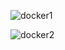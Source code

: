 ![docker1](https://github.com/iperezgamiz/DIY_ML/assets/144547977/bd4e59ed-3ee7-4644-b06b-57c855cce2b1)

![docker2](https://github.com/iperezgamiz/DIY_ML/assets/144547977/1d81e029-ff93-49e4-bc17-174ad2c36296)
